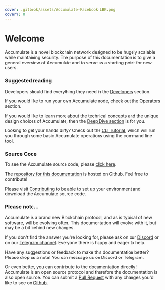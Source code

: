 ```yaml
---
cover: .gitbook/assets/Accumulate-Facebook-LBK.png
coverY: 0
---
```


# Welcome

Accumulate is a novel blockchain network designed to be hugely scalable while maintaining security. The purpose of this documentation is to give a general overview of Accumulate and to serve as a starting point for new users.



### Suggested reading

Developers should find everything they need in the [Developers](broken-reference) section.

If you would like to run your own Accumulate node, check out the [Operators](broken-reference) section.

If you would like to learn more about the technical concepts and the unique design choices of Accumulate, then the [Deep Dive section](broken-reference) is for you.

Looking to get your hands dirty? Check out the [CLI Tutorial](tutorials/cli-tutorial.md), which will run you through some basic Accumulate operations using the command line tool.



### Source Code

To see the Accumulate source code, please [click here](https://github.com/AccumulateNetwork/accumulate).

The [repository for this documentation](https://github.com/AccumulateNetwork/accumulate-docs) is hosted on Github. Feel free to contribute!

Please visit [Contributing](https://github.com/AccumulateNetwork/accumulate-docs/blob/master/developers/contributing.md) to be able to set up your environment and download the Accumulate source code.



### Please note...

Accumulate is a brand new Blockchain protocol, and as is typical of new software, will be evolving often. This documentation will evolve with it, but may be a bit behind new changes.&#x20;

If you don't find the answer you're looking for, please ask on our [Discord](https://discord.gg/CYnaF8w2C2) or on our [Telegram channel](https://t.me/accumulatenetwork). Everyone there is happy and eager to help.



Have any suggestions or feedback to make this documentation better? Please drop us a note! You can message us on Discord or Telegram.&#x20;

Or even better, you can contribute to the documentation directly! Accumulate is an open source protocol and therefore the documentation is also open source. You can submit a [Pull Request](https://github.com/AccumulateNetwork/accumulate-docs/compare) with any changes you'd like to see on [Github](https://github.com/AccumulateNetwork/accumulate-docs/pulls).
